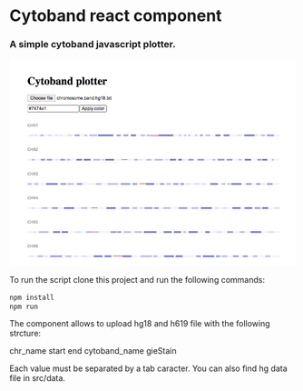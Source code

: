 # Cytoband react component
### A simple cytoband javascript plotter.

![cytoband plots](https://github.com/im-mou/cytoband-react-component/blob/main/static/cytoband-plots.png?raw=true)

To run the script clone this project and run the following commands:
```shell
npm install
npm run
```

The component allows to upload hg18 and h619 file with the following strcture:

chr_name start end cytoband_name gieStain


Each value must be separated by a tab caracter.
You can also find hg data file in src/data.